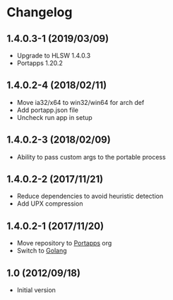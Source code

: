 # Changelog

## 1.4.0.3-1 (2019/03/09)

* Upgrade to HLSW 1.4.0.3
* Portapps 1.20.2

## 1.4.0.2-4 (2018/02/11)

* Move ia32/x64 to win32/win64 for arch def
* Add portapp.json file
* Uncheck run app in setup

## 1.4.0.2-3 (2018/02/09)

* Ability to pass custom args to the portable process

## 1.4.0.2-2 (2017/11/21)

* Reduce dependencies to avoid heuristic detection
* Add UPX compression

## 1.4.0.2-1 (2017/11/20)

* Move repository to [Portapps](https://github.com/portapps) org
* Switch to [Golang](https://golang.org/)

## 1.0 (2012/09/18)

* Initial version
